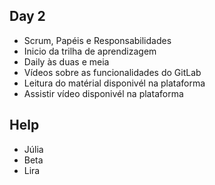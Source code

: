 ## Day 2
- Scrum, Papéis e Responsabilidades
- Inicio da trilha de aprendizagem 
- Daily às duas e meia
- Vídeos sobre as funcionalidades do GitLab
- Leitura do matérial disponivél na plataforma 
- Assistir vídeo disponivél na plataforma

## Help
- Júlia 
- Beta
- Lira